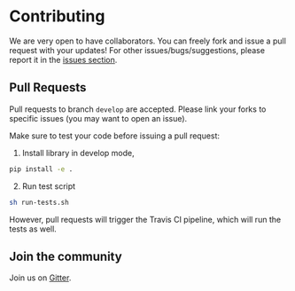 # Contributing

We are very open to have collaborators. You can freely fork and issue a pull request with your updates!
For other issues/bugs/suggestions, please report it in the [issues section](https://github.com/lucasrodes/whatstk/issues).

## Pull Requests

Pull requests to branch `develop` are accepted. Please link your forks to specific issues (you may want to open an
issue). 


Make sure to test your code before issuing a pull request:

1. Install library in develop mode, 

```bash
pip install -e .
```

2. Run test script

```bash
sh run-tests.sh
```

However, pull requests will trigger the Travis CI pipeline, which will run the tests as well.

## Join the community

Join us on [Gitter](https://gitter.im/sociepy/whatstk).